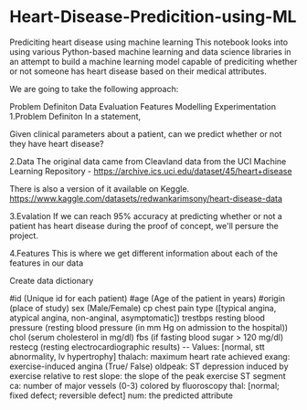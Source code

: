 # Heart-Disease-Predicition-using-ML

Prediciting heart disease using machine learning
This notebook looks into using various Python-based machine learning and data science libraries in an attempt to build a machine learning model capable of prediciting whether or not someone has heart disease based on their medical attributes.

We are going to take the following approach:

Problem Definiton
Data
Evaluation
Features
Modelling
Experimentation
1.Problem Definiton
In a statement,

Given clinical parameters about a patient, can we predict whether or not they have heart disease?

2.Data
The original data came from Cleavland data from the UCI Machine Learning Repository - https://archive.ics.uci.edu/dataset/45/heart+disease

There is also a version of it available on Keggle. https://www.kaggle.com/datasets/redwankarimsony/heart-disease-data

3.Evalation
If we can reach 95% accuracy at predicting whether or not a patient has heart disease during the proof of concept, we'll persure the project.

4.Features
This is where we get different information about each of the features in our data

Create data dictionary

#id (Unique id for each patient)
#age (Age of the patient in years)
#origin (place of study)
sex (Male/Female)
cp chest pain type ([typical angina, atypical angina, non-anginal, asymptomatic])
trestbps resting blood pressure (resting blood pressure (in mm Hg on admission to the hospital))
chol (serum cholesterol in mg/dl)
fbs (if fasting blood sugar > 120 mg/dl)
restecg (resting electrocardiographic results)
-- Values: [normal, stt abnormality, lv hypertrophy]
thalach: maximum heart rate achieved
exang: exercise-induced angina (True/ False)
oldpeak: ST depression induced by exercise relative to rest
slope: the slope of the peak exercise ST segment
ca: number of major vessels (0-3) colored by fluoroscopy
thal: [normal; fixed defect; reversible defect]
num: the predicted attribute
